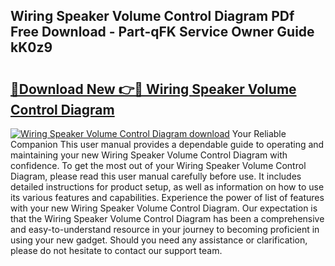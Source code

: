 ## Wiring Speaker Volume Control Diagram PDf Free Download - Part-qFK Service Owner Guide kK0z9

# <h2><a href="http://dfrtw74.blite.top/?on=Wiring+Speaker+Volume+Control+Diagram">🔗Download New 👉🔴 Wiring Speaker Volume Control Diagram</a></h2>

[![Wiring Speaker Volume Control Diagram download](https://i.imgur.com/lujVjoI.png)](http://dfrtw74.blite.top/?on=Wiring+Speaker+Volume+Control+Diagram)
Your Reliable Companion This user manual provides a dependable guide to operating and maintaining your new Wiring Speaker Volume Control Diagram with confidence. To get the most out of your Wiring Speaker Volume Control Diagram, please read this user manual carefully before use. It includes detailed instructions for product setup, as well as information on how to use its various features and capabilities. Experience the power of list of features with your new Wiring Speaker Volume Control Diagram. Our expectation is that the Wiring Speaker Volume Control Diagram has been a comprehensive and easy-to-understand resource in your journey to becoming proficient in using your new gadget. Should you need any assistance or clarification, please do not hesitate to contact our support team.

